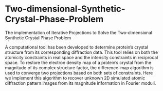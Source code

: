 # Two-dimensional-Synthetic-Crystal-Phase-Problem
The implementation of Iterative Projections to Solve the Two-dimensional Synthetic Crystal Phase Problem

A computational tool has been developed to determine protein’s crystal structure from its corresponding diffraction data. This tool relies on both the atomicity constraints in real space and the intensity constraints in reciprocal space. To restore the electron density map of a protein’s crystal from the magnitude of its complex structure factor, the difference-map algorithm is used to converge two projections based on both sets of constraints. Here we implement this algorithm to recover unknown 2D simulated atomic diffraction pattern images from its magnitude information in Fourier moduli.

